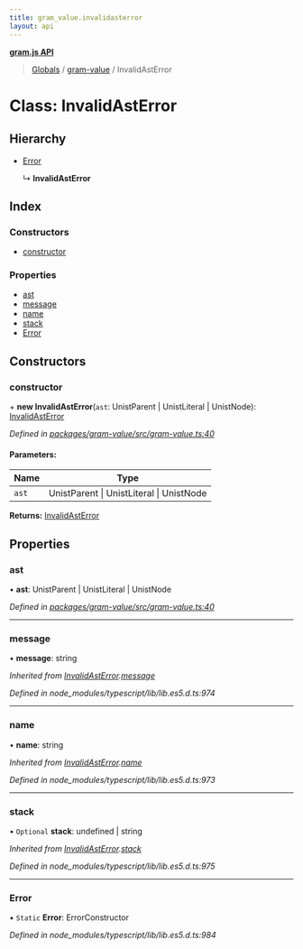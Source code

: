 ```yaml
---
title: gram_value.invalidasterror
layout: api
---
```


**[gram.js API](../README.md)**

> [Globals](../globals.md) / [gram-value](../modules/gram_value.md) / InvalidAstError

# Class: InvalidAstError

## Hierarchy

* [Error](gram_value.invalidasterror.md#error)

  ↳ **InvalidAstError**

## Index

### Constructors

* [constructor](gram_value.invalidasterror.md#constructor)

### Properties

* [ast](gram_value.invalidasterror.md#ast)
* [message](gram_value.invalidasterror.md#message)
* [name](gram_value.invalidasterror.md#name)
* [stack](gram_value.invalidasterror.md#stack)
* [Error](gram_value.invalidasterror.md#error)

## Constructors

### constructor

\+ **new InvalidAstError**(`ast`: UnistParent \| UnistLiteral \| UnistNode): [InvalidAstError](gram_value.invalidasterror.md)

*Defined in [packages/gram-value/src/gram-value.ts:40](https://github.com/gram-data/gram-js/blob/4edc28f/packages/gram-value/src/gram-value.ts#L40)*

#### Parameters:

Name | Type |
------ | ------ |
`ast` | UnistParent \| UnistLiteral \| UnistNode |

**Returns:** [InvalidAstError](gram_value.invalidasterror.md)

## Properties

### ast

•  **ast**: UnistParent \| UnistLiteral \| UnistNode

*Defined in [packages/gram-value/src/gram-value.ts:40](https://github.com/gram-data/gram-js/blob/4edc28f/packages/gram-value/src/gram-value.ts#L40)*

___

### message

•  **message**: string

*Inherited from [InvalidAstError](gram_value.invalidasterror.md).[message](gram_value.invalidasterror.md#message)*

*Defined in node_modules/typescript/lib/lib.es5.d.ts:974*

___

### name

•  **name**: string

*Inherited from [InvalidAstError](gram_value.invalidasterror.md).[name](gram_value.invalidasterror.md#name)*

*Defined in node_modules/typescript/lib/lib.es5.d.ts:973*

___

### stack

• `Optional` **stack**: undefined \| string

*Inherited from [InvalidAstError](gram_value.invalidasterror.md).[stack](gram_value.invalidasterror.md#stack)*

*Defined in node_modules/typescript/lib/lib.es5.d.ts:975*

___

### Error

▪ `Static` **Error**: ErrorConstructor

*Defined in node_modules/typescript/lib/lib.es5.d.ts:984*
